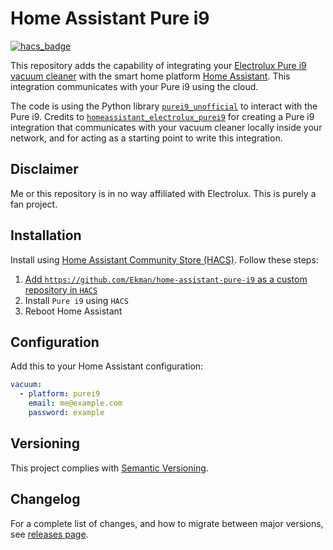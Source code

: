 # Home Assistant Pure i9

[![hacs_badge](https://img.shields.io/badge/HACS-Custom-orange.svg?style=for-the-badge)](https://github.com/custom-components/hacs)

This repository adds the capability of integrating your [Electrolux Pure i9 vacuum cleaner](https://www.electrolux.se/wellbeing/discover/robot-vacuum-cleaner-purei9/) with the smart home platform [Home Assistant](https://www.home-assistant.io/). This integration communicates with your Pure i9 using the cloud.

The code is using the Python library [`purei9_unofficial`](https://github.com/Phype/purei9_unofficial) to interact with the Pure i9. Credits to [`homeassistant_electrolux_purei9`](https://github.com/anhaehne/homeassistant_electrolux_purei9) for creating a Pure i9 integration that communicates with your vacuum cleaner locally inside your network, and for acting as a starting point to write this integration.

## Disclaimer

Me or this repository is in no way affiliated with Electrolux. This is purely a fan project.

## Installation

Install using [Home Assistant Community Store (HACS)](https://hacs.xyz/). Follow these steps:

1. [Add `https://github.com/Ekman/home-assistant-pure-i9` as a custom repository in `HACS`](https://hacs.xyz/docs/faq/custom_repositories/)
2. Install `Pure i9` using `HACS`
3. Reboot Home Assistant

## Configuration

Add this to your Home Assistant configuration:

``` yaml
vacuum:
  - platform: purei9
    email: me@example.com
    password: example
```

## Versioning

This project complies with [Semantic Versioning](https://semver.org/).

## Changelog

For a complete list of changes, and how to migrate between major versions, see [releases page](https://github.com/Ekman/home-assistant-purei9/releases).
